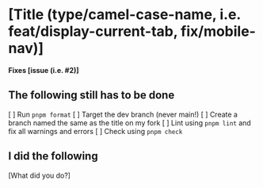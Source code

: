 # [Title (type/camel-case-name, i.e. feat/display-current-tab, fix/mobile-nav)]

**Fixes [issue (i.e. #2)]**

## The following still has to be done

[ ] Run `pnpm format`
[ ] Target the dev branch (never main!)
[ ] Create a branch named the same as the title on my fork
[ ] Lint using `pnpm lint` and fix all warnings and errors
[ ] Check using `pnpm check`

## I did the following

[What did you do?]
